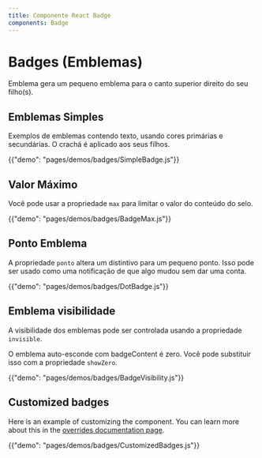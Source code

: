 ```yaml
---
title: Componente React Badge
components: Badge
---
```


# Badges (Emblemas)

<p class="description">Emblema gera um pequeno emblema para o canto superior direito do seu filho(s).</p>

## Emblemas Simples

Exemplos de emblemas contendo texto, usando cores primárias e secundárias. O crachá é aplicado aos seus filhos.

{{"demo": "pages/demos/badges/SimpleBadge.js"}}

## Valor Máximo

Você pode usar a propriedade `max` para limitar o valor do conteúdo do selo.

{{"demo": "pages/demos/badges/BadgeMax.js"}}

## Ponto Emblema

A propriedade `ponto` altera um distintivo para um pequeno ponto. Isso pode ser usado como uma notificação de que algo mudou sem dar uma conta.

{{"demo": "pages/demos/badges/DotBadge.js"}}

## Emblema visibilidade

A visibilidade dos emblemas pode ser controlada usando a propriedade `invisible`.

O emblema auto-esconde com badgeContent é zero. Você pode substituir isso com a propriedade `showZero`.

{{"demo": "pages/demos/badges/BadgeVisibility.js"}}

## Customized badges

Here is an example of customizing the component. You can learn more about this in the [overrides documentation page](/customization/overrides/).

{{"demo": "pages/demos/badges/CustomizedBadges.js"}}